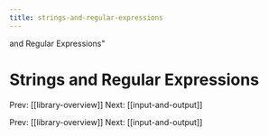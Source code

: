 ```yaml
---
title: strings-and-regular-expressions
---
```


and Regular Expressions\"

# Strings and Regular Expressions

Prev: \[\[library-overview\]\] Next: \[\[input-and-output\]\]

Prev: \[\[library-overview\]\] Next: \[\[input-and-output\]\]
